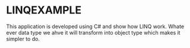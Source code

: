 # LINQEXAMPLE
This application is developed using C# and show how LINQ work. Whate ever data type we ahve it will transform into object type which makes it simpler to do.
